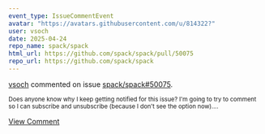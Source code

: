 ```yaml
---
event_type: IssueCommentEvent
avatar: "https://avatars.githubusercontent.com/u/814322?"
user: vsoch
date: 2025-04-24
repo_name: spack/spack
html_url: https://github.com/spack/spack/pull/50075
repo_url: https://github.com/spack/spack
---
```


<a href='https://github.com/vsoch' target='_blank'>vsoch</a> commented on issue <a href='https://github.com/spack/spack/pull/50075' target='_blank'>spack/spack#50075</a>.

<small>Does anyone know why I keep getting notified for this issue? I'm going to try to comment so I can subscribe and unsubscribe (because I don't see the option now)....</small>

<a href='https://github.com/spack/spack/pull/50075' target='_blank'>View Comment</a>